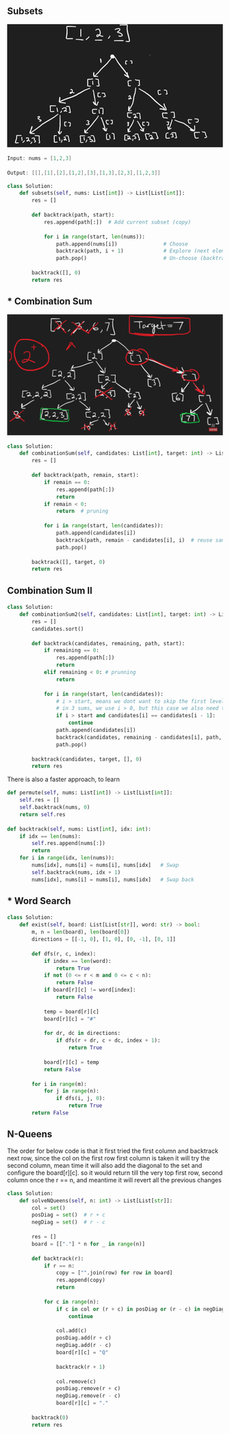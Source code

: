 ## Subsets

![image-20250625174257689](Backtracking.assets/image-20250625174257689.png)

```java
Input: nums = [1,2,3]

Output: [[],[1],[2],[1,2],[3],[1,3],[2,3],[1,2,3]]
```

```python
class Solution:
    def subsets(self, nums: List[int]) -> List[List[int]]:
        res = []

        def backtrack(path, start):
            res.append(path[:])  # Add current subset (copy)

            for i in range(start, len(nums)):
                path.append(nums[i])               # Choose
                backtrack(path, i + 1)             # Explore (next element)
                path.pop()                         # Un-choose (backtrack)

        backtrack([], 0)
        return res
```

## \* Combination Sum

![image-20250625181455212](Backtracking.assets/image-20250625181455212.png)

```python
class Solution:
    def combinationSum(self, candidates: List[int], target: int) -> List[List[int]]:
        res = []

        def backtrack(path, remain, start):
            if remain == 0:
                res.append(path[:])
                return
            if remain < 0:
                return  # pruning

            for i in range(start, len(candidates)):
                path.append(candidates[i])
                backtrack(path, remain - candidates[i], i)  # reuse same element
                path.pop()

        backtrack([], target, 0)
        return res
```

## Combination Sum II

```python
class Solution:
    def combinationSum2(self, candidates: List[int], target: int) -> List[List[int]]:
        res = []
        candidates.sort()

        def backtrack(candidates, remaining, path, start):
            if remaining == 0:
                res.append(path[:])
                return
            elif remaining < 0: # prunning
                return

            for i in range(start, len(candidates)):
                # i > start, means we dont want to skip the first level in backtracking
                # in 3 sums, we use i > 0, but this case we also need to consider duplicates
                if i > start and candidates[i] == candidates[i - 1]:
                    continue
                path.append(candidates[i])
                backtrack(candidates, remaining - candidates[i], path, i + 1)
                path.pop()

        backtrack(candidates, target, [], 0)
        return res
```

There is also a faster approach, to learn

```python
def permute(self, nums: List[int]) -> List[List[int]]:
    self.res = []
    self.backtrack(nums, 0)
    return self.res

def backtrack(self, nums: List[int], idx: int):
    if idx == len(nums):
        self.res.append(nums[:])
        return
    for i in range(idx, len(nums)):
        nums[idx], nums[i] = nums[i], nums[idx]   # Swap
        self.backtrack(nums, idx + 1)
        nums[idx], nums[i] = nums[i], nums[idx]   # Swap back
```

## \* Word Search

```python
class Solution:
    def exist(self, board: List[List[str]], word: str) -> bool:
        m, n = len(board), len(board[0])
        directions = [[-1, 0], [1, 0], [0, -1], [0, 1]]

        def dfs(r, c, index):
            if index == len(word):
                return True
            if not (0 <= r < m and 0 <= c < n):
                return False
            if board[r][c] != word[index]:
                return False

            temp = board[r][c]
            board[r][c] = "#"

            for dr, dc in directions:
                if dfs(r + dr, c + dc, index + 1):
                    return True

            board[r][c] = temp
            return False

        for i in range(m):
            for j in range(n):
                if dfs(i, j, 0):
                    return True
        return False
```

## N-Queens

The order for below code is that it first tried the first column and backtrack next row, since the col on the first row first column is taken it will try the second column, mean time it will also add the diagonal to the set and configure the board[r][c]. so it would return till the very top first row, second column once the r == n, and meantime it will revert all the previous changes

```python
class Solution:
    def solveNQueens(self, n: int) -> List[List[str]]:
        col = set()
        posDiag = set()  # r + c
        negDiag = set()  # r - c

        res = []
        board = [["."] * n for _ in range(n)]

        def backtrack(r):
            if r == n:
                copy = ["".join(row) for row in board]
                res.append(copy)
                return

            for c in range(n):
                if c in col or (r + c) in posDiag or (r - c) in negDiag:
                    continue

                col.add(c)
                posDiag.add(r + c)
                negDiag.add(r - c)
                board[r][c] = "Q"

                backtrack(r + 1)

                col.remove(c)
                posDiag.remove(r + c)
                negDiag.remove(r - c)
                board[r][c] = "."

        backtrack(0)
        return res

```

